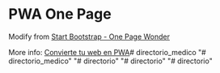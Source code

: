 # PWA One Page

Modify from [Start Bootstrap - One Page Wonder](https://startbootstrap.com/template-overviews/one-page-wonder/)

More info: [Convierte tu web en PWA](https://www.danielprimo.io/podcast/27)#   d i r e c t o r i o _ m e d i c o  
 "# directorio_medico" 
"# directorio" 
"# directorio" 
"# directorio" 
